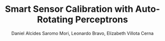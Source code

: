 ---
paperId: 19
author: Daniel Alcides Saromo Mori, Leonardo Bravo, Elizabeth Villota Cerna
publicationauthor: Saromo Mori, D. A. et al.
title: Smart Sensor Calibration with Auto-Rotating Perceptrons
pitch: https://slideslive.com/38930524/smart-sensor-calibration-with-autorotating-perceptrons?ref=folder-55828
poster: Oral_Daniel_Saromo
alt: --
type: Oral
topic: Applications
subtopic: Deep Learning
link: https://research.latinxinai.org/papers/icml/2020/pdf/Oral_Daniel_Saromo.pdf
conference: icml
year: 2020
tags: icml-2020-op
location: Virtual
---